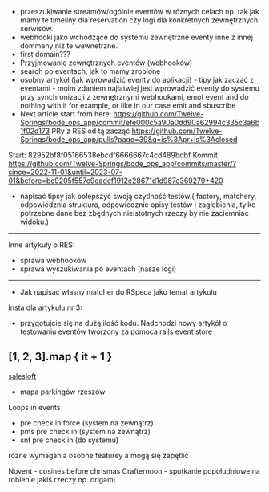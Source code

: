 - przeszukiwanie streamów/ogólnie eventów w róznych celach np. tak jak mamy te timeliny dla reservation czy logi dla konkretnych zewnętrznych serwisów.
- webhooki jako wchodzące do systemu zewnętrzne eventy inne z innej dommeny niż te wewnetrzne.
- first domain???
- Przyjmowanie zewnętrznych eventów (webhooków)
- search po eventach, jak to mamy zrobione
- osobny artykół (jak wprowadzić eventy do aplikacji) - tipy jak zacząć z eventami - moim zdaniem najłatwiej jest wprowadzić eventy do systemu przy synchronizacji z zewnętrznymi webhookami, emot event and do nothing with it for example, or like in our case emit and sbuscribe
- Next article start from here:
https://github.com/Twelve-Springs/bode_ops_app/commit/efe000c5a90a0dd90a62994c335c3a6b1f02d173
PRy z RES od tą zacząć https://github.com/Twelve-Springs/bode_ops_app/pulls?page=39&q=is%3Apr+is%3Aclosed

Start: 82952bf8f05166538ebcdf6666667c4cd489bdbf Kommit
https://github.com/Twelve-Springs/bode_ops_app/commits/master/?since=2022-11-01&until=2023-07-01&before=bc9205f557c9eadcf1912e28671d1d987e369279+420

- napisać tipsy jak polepszyć swoją czytlność testów.( factory, matchery, odpowiedznia struktura, odpowiedznie opisy testów i zagłebienia, tylko potrzebne dane bez zbędnych nieistotnych rzeczy by nie zaciemniac widoku.)

---
Inne artykuły o RES:
- sprawa webhooków
- sprawa wyszukiwania po eventach (nasze logi)
---
- Jak napisać własny matcher do RSpeca jako temat artykułu


Insta dla artykułu nr 3:
- przygotujcie się na dużą ilość kodu. Nadchodzi nowy artykół o testowaniu eventów tworzony za pomoca rails event store


[1, 2, 3].map { it + 1 }
---

[salesloft](https://www.linkedin.com/company/salesloft/)
- mapa parkingów rzeszów


Loops in events
- pre check in force (system na zewnątrz)
- pms pre check in (system na zewnątrz)
- snt pre check in (do systemu)

różne wymagania
osobne featurey a mogą się zapętlić

Novent - cosines before chrismas
Crafternoon - spotkanie popołudniowe na robienie jakiś rzeczy np. origami
